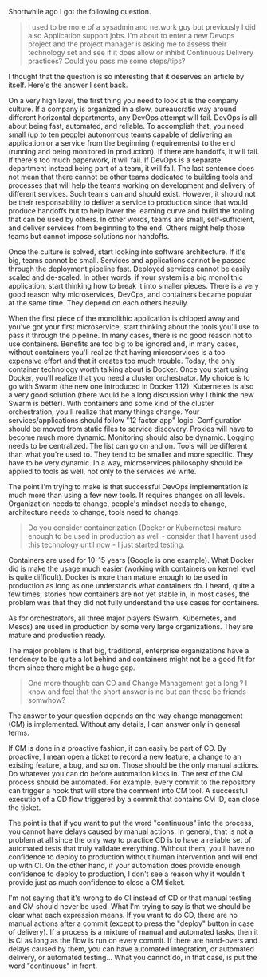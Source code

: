 Shortwhile ago I got the following question.

> I used to be more of a sysadmin and network guy but previously I did also Application support jobs.
I'm about to enter a new Devops project and the project manager is asking me to assess their technology set and see if it does allow or inhibit Continuous Delivery practices? Could you pass me some steps/tips?

I thought that the question is so interesting that it deserves an article by itself. Here's the answer I sent back.

On a very high level, the first thing you need to look at is the company culture. If a company is organized in a slow, bureaucratic way around different horizontal departments, any DevOps attempt will fail. DevOps is all about being fast, automated, and reliable. To accomplish that, you need small (up to ten people) autonomous teams capable of delivering an application or a service from the beginning (requirements) to the end (running and being monitored in production). If there are handoffs, it will fail. If there's too much paperwork, it will fail. If DevOps is a separate department instead being part of a team, it will fail. The last sentence does not mean that there cannot be other teams dedicated to building tools and processes that will help the teams working on development and delivery of different services. Such teams can and should exist. However, it should not be their responsability to deliver a service to production since that would produce handoffs but to help lower the learning curve and build the tooling that can be used by others. In other words, teams are small, self-sufficient, and deliver services from beginning to the end. Others might help those teams but cannot impose solutions nor handoffs.

Once the culture is solved, start looking into software architecture. If it's big, teams cannot be small. Services and applications cannot be passed through the deployment pipeline fast. Deployed services cannot be easily scaled and de-scaled. In other words, if your system is a big monolithic application, start thinking how to break it into smaller pieces. There is a very good reason why microservices, DevOps, and containers became popular at the same time. They depend on each others heavily.

When the first piece of the monolithic application is chipped away and you've got your first microservice, start thinking about the tools you'll use to pass it through the pipeline. In many cases, there is no good reason not to use containers. Benefits are too big to be ignored and, in many cases, without containers you'll realize that having microservices is a too expensive effort and that it creates too much trouble. Today, the only container technology worth talking about is Docker. Once you start using Docker, you'll realize that you need a cluster orchestrator. My choice is to go with Swarm (the new one introduced in Docker 1.12). Kubernetes is also a very good solution (there would be a long discussion why I think the new Swarm is better). With containers and some kind of the cluster orchestration, you'll realize that many things change. Your services/applications should follow "12 factor app" logic. Configuration should be moved from static files to service discovery. Proxies will have to become much more dynamic. Monitoring should also be dynamic. Logging needs to be centralized. The list can go on and on. Tools will be different than what you're used to. They tend to be smaller and more specific. They have to be very dynamic. In a way, microservices philosophy should be applied to tools as well, not only to the services we write.

The point I'm trying to make is that successful DevOps implementation is much more than using a few new tools. It requires changes on all levels. Organization needs to change, people's mindset needs to change, architecture needs to change, tools need to change.

> Do you consider containerization (Docker or Kubernetes) mature enough to be used in production as well - consider that I havent used this technology until now - I just started testing.

Containers are used for 10-15 years (Google is one example). What Docker did is make the usage much easier (working with containers on kernel level is quite difficult). Docker is more than mature enough to be used in production as long as one understands what containers do. I heard, quite a few times, stories how containers are not yet stable in, in most cases, the problem was that they did not fully understand the use cases for containers.

As for orchestrators, all three major players (Swarm, Kubernetes, and Mesos) are used in production by some very large organizations. They are mature and production ready.

The major problem is that big, traditional, enterprise organizations have a tendency to be quite a lot behind and containers might not be a good fit for them since there might be a huge gap.

> One more thought: can CD and Change Management get a long ? I know and feel that the short answer is no but can these be friends somwhow?

The answer to your question depends on the way change management (CM) is implemented. Without any details, I can answer only in general terms.

If CM is done in a proactive fashion, it can easily be part of CD. By proactive, I mean open a ticket to record a new feature, a change to an existing feature, a bug, and so on. Those should be the only manual actions. Do whatever you can do before automation kicks in. The rest of the CM process should be automated. For example, every commit to the repository can trigger a hook that will store the comment into CM tool. A successful execution of a CD flow triggered by a commit that contains CM ID, can close the ticket.

The point is that if you want to put the word "continuous" into the process, you cannot have delays caused by manual actions. In general, that is not a problem at all since the only way to practice CD is to have a reliable set of automated tests that truly validate everything. Without them, you'll have no confidence to deploy to production without human intervention and will end up with CI. On the other hand, if your automation does provide enough confidence to deploy to production, I don't see a reason why it wouldn't provide just as much confidence to close a CM ticket.

I'm not saying that it's wrong to do CI instead of CD or that manual testing and CM should never be used. What I'm trying to say is that we should be clear what each expression means. If you want to do CD, there are no manual actions after a commit (except to press the "deploy" button in case of delivery). If a process is a mixture of manual and automated tasks, then it is CI as long as the flow is run on every commit.  If there are hand-overs and delays caused by them, you can have automated integration, or automated delivery, or automated testing... What you cannot do, in that case, is put the word "continuous" in front.